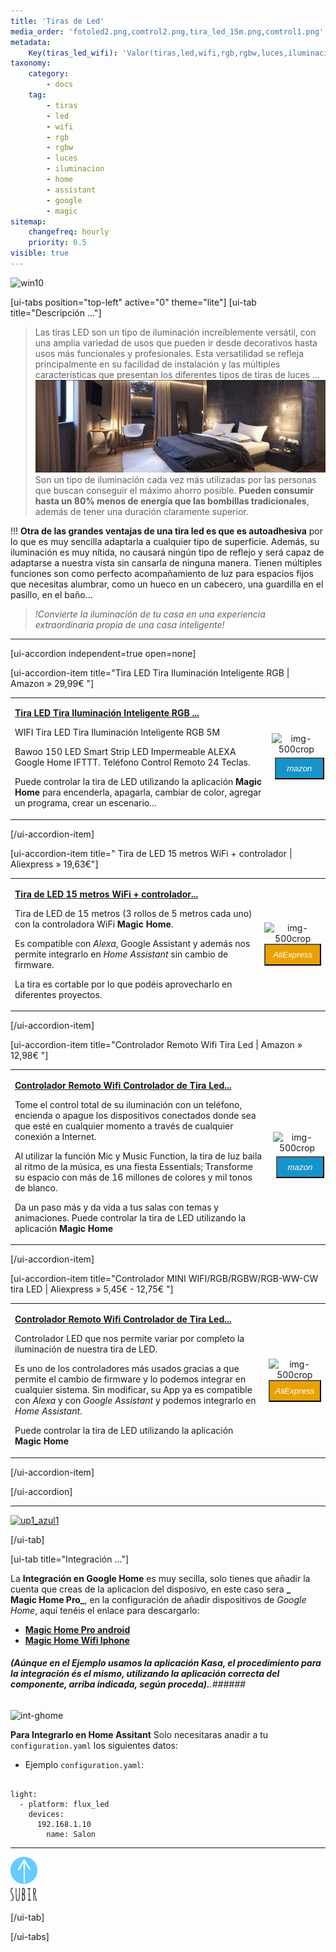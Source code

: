 ```yaml
---
title: 'Tiras de Led'
media_order: 'fotoled2.png,comtrol2.png,tira_led_15m.png,comtrol1.png'
metadata:
    Key(tiras_led_wifi): 'Valor(tiras,led,wifi,rgb,rgbw,luces,iluminacion,home,assistant,magic)'
taxonomy:
    category:
        - docs
    tag:
        - tiras
        - led
        - wifi
        - rgb
        - rgbw
        - luces
        - iluminacion
        - home
        - assistant
        - google
        - magic
sitemap:
    changefreq: hourly
    priority: 0.5
visible: true
---
```


![win10](image://os-compat.png)

[ui-tabs position="top-left" active="0" theme="lite"]
[ui-tab title="Descripción ..."]

> Las tiras LED son un tipo de iluminación increíblemente versátil, con una amplia variedad de usos que pueden ir desde decorativos hasta usos más funcionales y profesionales. Esta versatilidad se refleja principalmente en su facilidad de instalación y las múltiples características que presentan los diferentes tipos de tiras de luces ...
![](fotoled2.png)
Son un tipo de iluminación cada vez más utilizadas por las personas que buscan conseguir el máximo ahorro posible. **Pueden consumir hasta un 80% menos de energía que las bombillas tradicionales**, además de tener una duración claramente superior.

!!! **Otra de las grandes ventajas de una tira led es que es autoadhesiva** por lo que es muy sencilla adaptarla a cualquier tipo de superficie. Además, su iluminación es muy nítida, no causará ningún tipo de reflejo y será capaz de adaptarse a nuestra vista sin cansarla de ninguna manera.
Tienen  múltiples funciones son como perfecto acompañamiento de luz para espacios fijos que necesitas alumbrar, como un hueco en un cabecero, una guardilla en el pasillo, en el baño...

> _!Convierte la iluminación de tu casa en una experiencia extraordinaria propia de una casa inteligente!_

---

[ui-accordion independent=true open=none]

[ui-accordion-item title="Tira LED Tira Iluminación Inteligente RGB   | Amazon » 29,99€ "]

|  |  |
|:------|:-----------------------:|
| <p>[**Tira LED Tira Iluminación Inteligente RGB ...**](https://amzn.to/2Wvcghj)</p><p>WIFI Tira LED Tira Iluminación Inteligente RGB 5M</p><p> Bawoo 150 LED Smart Strip LED Impermeable ALEXA Google Home IFTTT. Teléfono Control Remoto 24 Teclas.</p><p> Puede controlar la tira de LED utilizando la aplicación **Magic Home** para encenderla, apagarla, cambiar de color, agregar un programa, crear un escenario...</p> | <div> ![img-500crop][amzn-led5m] </div> <div> <a href="https://amzn.to/2Wvcghj" alt="amazon-link" target="_blank"><button type="button" style="color:#fff;background-color:#1694CA;width:100%;height:35px;margin:5px;"><i class="fa fa-amazon fa-lg">mazon</i></button></a> </div> |

[/ui-accordion-item]

[ui-accordion-item title=" Tira de LED 15 metros WiFi + controlador | Aliexpress » 19,63€"]

|  |  |
|:------|:-----------------------:|
| <p>[**Tira de LED 15 metros WiFi + controlador...**](http://s.click.aliexpress.com/e/rvpMQA8)</p> Tira de LED de 15 metros (3 rollos de 5 metros cada uno) con la controladora WiFi **Magic Home**.</p><p> Es compatible con _Alexa_, Google Assistant y además nos permite integrarlo en _Home Assistant_ sin cambio de firmware.</p><p> La tira es cortable por lo que podéis aprovecharlo en diferentes proyectos.</p> | <div> ![img-500crop][ali-led15m] </div> <div> <a href="http://s.click.aliexpress.com/e/rvpMQA8" alt="AlieExpress-link" target="_blank"> <button type="button" style="color:#fff;background-color:#e8a100;width:100%;height:35px;"><i class="fa fa-shopping-cart  fa-lg"> AliExpress</i></button></a> </div> |

[/ui-accordion-item]

[ui-accordion-item title="Controlador Remoto Wifi Tira Led   | Amazon » 12,98€ "]

|  |  |
|:------|:-----------------------:|
| <p>[**Controlador Remoto Wifi Controlador de Tira Led...**](https://amzn.to/2VYXivD)</p><p>Tome el control total de su iluminación con un teléfono, encienda o apague los dispositivos conectados donde sea que esté en cualquier momento a través de cualquier conexión a Internet.</p><p>Al utilizar la función Mic y Music Function, la tira de luz baila al ritmo de la música, es una fiesta Essentials; Transforme su espacio con más de 16 millones de colores y mil tonos de blanco.</p><p> Da un paso más y da vida a tus salas con temas y animaciones. Puede controlar la tira de LED utilizando la aplicación **Magic Home**</p> | <div> ![img-500crop][amzn-control2] </div> <div> <a href="https://amzn.to/2VYXivD" alt="amazon-link" target="_blank"><button type="button" style="color:#fff;background-color:#1694CA;width:100%;height:35px;margin:5px;"><i class="fa fa-amazon fa-lg">mazon</i></button></a> </div> |

[/ui-accordion-item]

[ui-accordion-item title="Controlador MINI WIFI/RGB/RGBW/RGB-WW-CW tira LED  | Aliexpress » 5,45€ - 12,75€ "]

|  |  |
|:------|:-----------------------:|
| <p>[**Controlador Remoto Wifi Controlador de Tira Led...**](http://s.click.aliexpress.com/e/bSeK33fa)</p><p>Controlador LED que nos permite variar por completo la iluminación de nuestra tira de LED.</p><p> Es uno de los controladores más usados gracias a que permite el cambio de firmware y lo podemos integrar en cualquier sistema. Sin modificar, su App ya es compatible con _Alexa_ y con _Google Assistant_ y podemos integrarlo en _Home Assistant_.</p><p> Puede controlar la tira de LED utilizando la aplicación **Magic Home**</p> | <div> ![img-500crop][ali-control1] </div> <div> <a href="http://s.click.aliexpress.com/e/bSeK33fa" alt="AlieExpress-link" target="_blank"> <button type="button" style="color:#fff;background-color:#e8a100;width:100%;height:35px;"><i class="fa fa-shopping-cart  fa-lg"> AliExpress</i></button></a> </div> |

[/ui-accordion-item]

[/ui-accordion]

<!--- REFERENCIA A IMAGENES AL PIE DEl ARTÍCULO --->

[amzn-led5m]: user://pages/09.iluminacion/02.tiras-de-led/tira_led_5m.png?lightbox=1024&cropResize=500,500
[ali-led15m]: user://pages/09.iluminacion/02.tiras-de-led/tira_led_15m.png?lightbox=1024&cropResize=500,500
[amzn-b.teckin]: user://pages/09.iluminacion/01.bombillas-wifi/bombilla_teckin.png?lightbox=1024&cropResize=500,500
[ali-control1]: user://pages/09.iluminacion/02.tiras-de-led/comtrol1.png?lightbox=1024&cropResize=500,500
[amzn-control2]: user://pages/09.iluminacion/02.tiras-de-led/comtrol2.png?lightbox=1024&cropResize=500,500
[int-ghome]: user://pages/02.interruptores/integracion_google_home.gif
[up1_azul1]: user://pages/01.introduccion-al-blog/01.home-assistant/integracion-telegram/up1_azul1.png

---

[![up1_azul1]](# "Volver al Inicio")

[/ui-tab]

[ui-tab title="Integración ..."]

La **Integración en Google Home** es muy secilla, solo tienes que añadir la cuenta que creas de la aplicacion del disposivo, en este caso sera **_	
Magic Home Pro_**, en la configuración de añadir dispositivos de _Google Home_, aquí tenéis el enlace para descargarlo:
 * [**Magic Home Pro android**](http://bit.ly/2XlOxxq)
 * [**Magic Home Wifi Iphone**](https://apple.co/2wrEvyN)


###### **_(Aúnque en el Ejemplo usamos la aplicación Kasa, el procedimiento para la integración és el mismo, utilizando la aplicación correcta del componente, arriba indicada, según proceda)._**.###### 
![int-ghome]

**Para Integrarlo en Home Assitant**
Solo necesitaras anadir a tu `configuration.yaml` los siguientes datos:

+ Ejemplo `configuration.yaml`:

```text

light:
  - platform: flux_led
    devices:
      192.168.1.10
        name: Salon

```
---
[![](up1_azul1.png)](# "Volver al Inicio")

[/ui-tab]

[/ui-tabs]